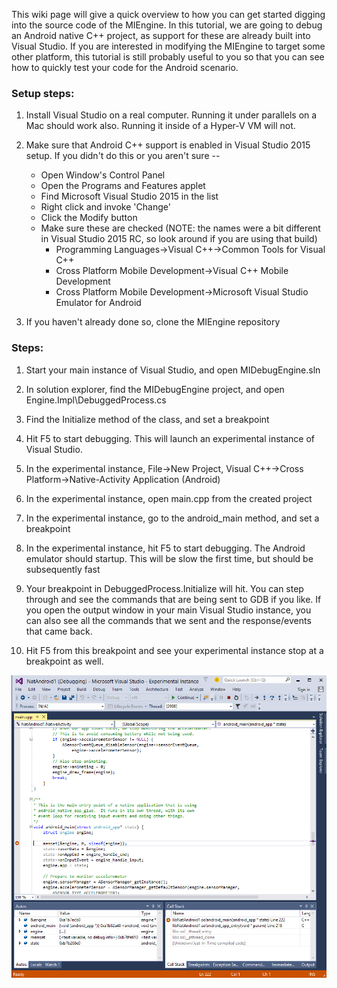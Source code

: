 This wiki page will give a quick overview to how you can get started digging into the source code of the MIEngine. In this tutorial, we are going to debug an Android native C++ project, as support for these are already built into Visual Studio. If you are interested in modifying the MIEngine to target some other platform, this tutorial is still probably useful to you so that you can see how to quickly test your code for the Android scenario.

### Setup steps:

1. Install Visual Studio on a real computer. Running it under parallels on a Mac should work also. Running it inside of a Hyper-V VM will not.

2. Make sure that Android C++ support is enabled in Visual Studio 2015 setup. If you didn't do this or you aren't sure --
    * Open Window's Control Panel
    * Open the Programs and Features applet
    * Find Microsoft Visual Studio 2015 in the list
    * Right click and invoke 'Change'
    * Click the Modify button
    * Make sure these are checked (NOTE: the names were a bit different in Visual Studio 2015 RC, so look around if you are using that build)
        * Programming Languages->Visual C++->Common Tools for Visual C++
        * Cross Platform Mobile Development->Visual C++ Mobile Development
        * Cross Platform Mobile Development->Microsoft Visual Studio Emulator for Android

3. If you haven't already done so, clone the MIEngine repository

### Steps:

1. Start your main instance of Visual Studio, and open MIDebugEngine.sln

2. In solution explorer, find the MIDebugEngine project, and open Engine.Impl\DebuggedProcess.cs

3. Find the Initialize method of the class, and set a breakpoint

4. Hit F5 to start debugging. This will launch an experimental instance of Visual Studio.

5. In the experimental instance, File->New Project, Visual C++->Cross Platform->Native-Activity Application (Android)

6. In the experimental instance, open main.cpp from the created project

7. In the experimental instance, go to the android_main method, and set a breakpoint

8. In the experimental instance, hit F5 to start debugging. The Android emulator should startup. This will be slow the first time, but should be subsequently fast

9. Your breakpoint in DebuggedProcess.Initialize will hit. You can step through and see the commands that are being sent to GDB if you like. If you open the output window in your main Visual Studio instance, you can also see all the commands that we sent and the response/events that came back.

10. Hit F5 from this breakpoint and see your experimental instance stop at a breakpoint as well.

![Experimental instance of Visual Studio stopped at a breakpoint](images/android-breakpoint.png)
